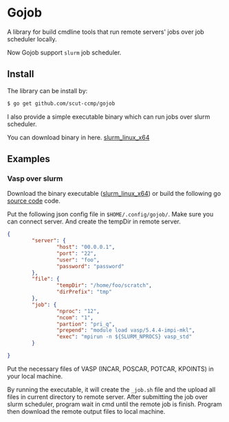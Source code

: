 # Gojob

A library for build cmdline tools that run remote servers' jobs over job scheduler locally.

Now Gojob support `slurm` job scheduler.

## Install

The library can be install by:
```sh
$ go get github.com/scut-ccmp/gojob
```

I also provide a simple executable binary which can run jobs over slurm scheduler.

You can download binary in here. [slurm_linux_x64]()

## Examples

### Vasp over slurm

Download the binary executable ([slurm_linux_x64]())
 or build the following go [source code](https://github.com/scut-ccmp/gojob/blob/master/examples/slurm.go) code.

Put the following json config file in `$HOME/.config/gojob/`.
Make sure you can connect server.
And create the tempDir in remote server.
```json
{
        "server": {
                "host": "00.0.0.1",
                "port": "22",
                "user": "foo",
                "password": "password"
        },
        "file": {
                "tempDir": "/home/foo/scratch",
                "dirPrefix": "tmp"
        },
        "job": {
                "nproc": "12",
                "ncom": "1",
                "partion": "pri_q",
                "prepend": "module load vasp/5.4.4-impi-mkl",
                "exec": "mpirun -n ${SLURM_NPROCS} vasp_std"
        }

}
```

Put the necessary files of VASP (INCAR, POSCAR, POTCAR, KPOINTS) in your local machine.

By running the executable, it will create the `_job.sh` file and the upload all files in current directory to remote server.
After submitting the job over slurm scheduler, program wait in cmd until the remote job is finish.
Program then download the remote output files to local machine.
